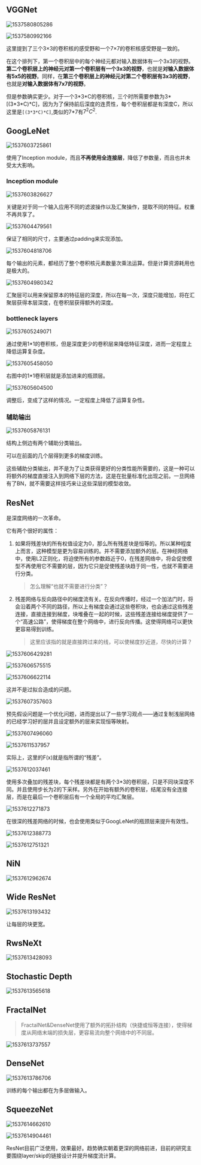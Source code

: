 ## VGGNet

![1537580805286](assets/1537580805286.png)

![1537580992166](assets/1537580992166.png)

这里提到了三个3×3的卷积核的感受野和一个7×7的卷积核感受野是一致的。

在这个排列下，第一个卷积层中的每个神经元都对输入数据体有一个3x3的视野。**第二个卷积层上的神经元对第一个卷积层有一个3x3的视野**，也就是**对输入数据体有5x5的视野**。同样，在**第三个卷积层上的神经元对第二个卷积层有3x3的视野**，也就是**对输入数据体有7x7的视野**。

但是参数确实更少。对于一个3\*3\*C的卷积核，三个时所需要参数为3\*[(3\*3\*C)\*C]，因为为了保持前后深度的连贯性，每个卷积层都是有深度C，所以这里是`[(3*3*C)*C]`,类似的7\*7有$7^2C^2$.

## GoogLeNet

![1537603725861](assets/1537603725861.png)

使用了Inception module，而且**不再使用全连接层**，降低了参数量，而且也并未受太大影响。

### Inception module

![1537603826627](assets/1537603826627.png)

关键是对于同一个输入应用不同的滤波操作以及汇聚操作，提取不同的特征。权重不再共享了。

![1537604479561](assets/1537604479561.png)

保证了相同的尺寸，主要通过padding来实现添加。

![1537604818706](assets/1537604818706.png)

每个输出的元素，都经历了整个卷积核元素数量次乘法运算。但是计算资源耗用也是极大的。

![1537604980342](assets/1537604980342.png)

汇聚层可以用来保留原本的特征层的深度，所以在每一次，深度只能增加，将在汇聚层获得本层深度，在卷积层获得额外的深度。

### bottleneck layers

![1537605249071](assets/1537605249071.png)

通过使用1*1的卷积核，但是深度更少的卷积层来降低特征深度，进而一定程度上降低运算复杂度。

![1537605458050](assets/1537605458050.png)

右图中的1*1卷积层就是添加进来的瓶颈层。

![1537605604500](assets/1537605604500.png)

调整后，变成了这样的情况。一定程度上降低了运算复杂性。

### 辅助输出

![1537605876131](assets/1537605876131.png)

结构上侧边有两个辅助分类输出。

可以在前面的几个层得到更多的梯度训练。

这些辅助分类输出，并不是为了让类获得更好的分类性能所需要的，这是一种可以将额外的梯度直接注入到网络下层的方法，这是在批量标准化出现之前。一旦网络有了BN，就不需要这样技巧来让这些深层的模型收敛。

## ResNet

是深度网络的一次革命。

它有两个很好的属性：

1. 如果将残差块的所有权值设定为0，那么所有残差块是恒等的。所以某种程度上而言，这种模型是更为容易训练的。并不需要添加额外的层。在神经网络中，使用L2正则化，将迫使所有的参数趋近于0，在残差网络中，将会促使模型不再使用它不需要的层，因为它只是促使残差块趋于同一性，也就不需要进行分类。

   > 怎么理解“也就不需要进行分类”？

2. 残差网络与反向路径中的梯度流有关。在反向传播时，经过一个加法门时，将会沿着两个不同的路径，所以上有梯度会通过这些卷积块，也会通过这些残差连接，直接连接到梯度，块堆叠在一起的时候，这些残差连接给梯度提供了一个“高速公路”，使得梯度在整个网络中，进行反向传播。这使得网络可以更快更容易得到训练。

   > 这里应该指的就是直接跨过来的线，可以使梯度抄近道，尽快的计算？

![1537606429281](assets/1537606429281.png)

![1537606575515](assets/1537606575515.png)

![1537606622114](assets/1537606622114.png)

这并不是过拟合造成的问题。

![1537607357603](assets/1537607357603.png)

预先假设问题是一个优化问题，进而提出以了一些学习观点——通过复制浅层网络的已经学习好的层并且设定额外的层来实现恒等映射。

![1537607496060](assets/1537607496060.png)

![1537611537957](assets/1537611537957.png)

实际上，这里的F(x)就是指所谓的“残差”。

![1537612037461](assets/1537612037461.png)

使用多次叠加的残差块，每个残差块都是有两个3*3的卷积层，只是不同块深度不同。并且使用步长为2的下采样。另外在开始有额外的卷积层，结尾没有全连接层，而是在最后一个卷积层后有一个全局的平均汇聚层。

![1537612271873](assets/1537612271873.png)

在很深的残差网络的时候，也会使用类似于GoogLeNet的瓶颈层来提升有效性。

![1537612388773](assets/1537612388773.png)

![1537612751321](assets/1537612751321.png)

##  NiN

![1537612962674](assets/1537612962674.png)

## Wide ResNet

![1537613193432](assets/1537613193432.png)

让每层的块更宽。

## RwsNeXt

![1537613428093](assets/1537613428093.png)

## Stochastic Depth

![1537613565618](assets/1537613565618.png)

## FractalNet

> FractalNet&DenseNet使用了额外的拓扑结构（快捷或恒等连接），使得梯度从网络末端的损失层，更容易流向整个网络中的不同层。

![1537613737557](assets/1537613737557.png)

## DenseNet

![1537613786706](assets/1537613786706.png)

训练的每个输出都在为多层做输入。

## SqueezeNet

![1537614662610](assets/1537614662610.png)

![1537614904461](assets/1537614904461.png)

ResNet目前广泛使用，效果最好。趋势确实朝着更深的网络前进，目前的研究主要围绕layer/skip的链接设计并提升梯度流计算。
